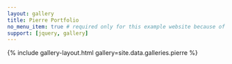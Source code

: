 ```yaml
---
layout: gallery
title: Pierre Portfolio
no_menu_item: true # required only for this example website because of menu construction
support: [jquery, gallery]
---
```


{% include gallery-layout.html gallery=site.data.galleries.pierre %}
